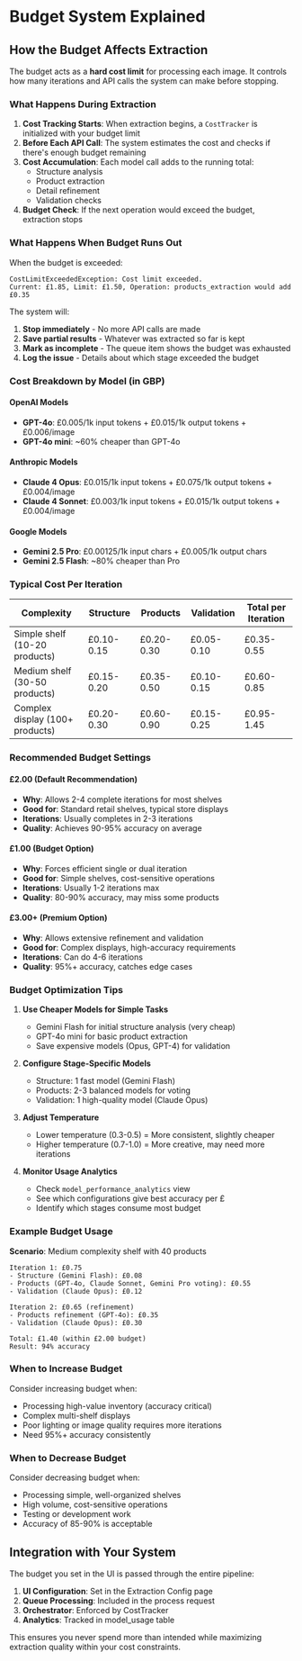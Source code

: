 # Budget System Explained

## How the Budget Affects Extraction

The budget acts as a **hard cost limit** for processing each image. It controls how many iterations and API calls the system can make before stopping.

### What Happens During Extraction

1. **Cost Tracking Starts**: When extraction begins, a `CostTracker` is initialized with your budget limit
2. **Before Each API Call**: The system estimates the cost and checks if there's enough budget remaining
3. **Cost Accumulation**: Each model call adds to the running total:
   - Structure analysis
   - Product extraction
   - Detail refinement
   - Validation checks
4. **Budget Check**: If the next operation would exceed the budget, extraction stops

### What Happens When Budget Runs Out

When the budget is exceeded:
```
CostLimitExceededException: Cost limit exceeded. 
Current: £1.85, Limit: £1.50, Operation: products_extraction would add £0.35
```

The system will:
1. **Stop immediately** - No more API calls are made
2. **Save partial results** - Whatever was extracted so far is kept
3. **Mark as incomplete** - The queue item shows the budget was exhausted
4. **Log the issue** - Details about which stage exceeded the budget

### Cost Breakdown by Model (in GBP)

#### OpenAI Models
- **GPT-4o**: £0.005/1k input tokens + £0.015/1k output tokens + £0.006/image
- **GPT-4o mini**: ~60% cheaper than GPT-4o

#### Anthropic Models  
- **Claude 4 Opus**: £0.015/1k input tokens + £0.075/1k output tokens + £0.004/image
- **Claude 4 Sonnet**: £0.003/1k input tokens + £0.015/1k output tokens + £0.004/image

#### Google Models
- **Gemini 2.5 Pro**: £0.00125/1k input chars + £0.005/1k output chars
- **Gemini 2.5 Flash**: ~80% cheaper than Pro

### Typical Cost Per Iteration

| Complexity | Structure | Products | Validation | Total per Iteration |
|------------|-----------|----------|------------|-------------------|
| Simple shelf (10-20 products) | £0.10-0.15 | £0.20-0.30 | £0.05-0.10 | £0.35-0.55 |
| Medium shelf (30-50 products) | £0.15-0.20 | £0.35-0.50 | £0.10-0.15 | £0.60-0.85 |
| Complex display (100+ products) | £0.20-0.30 | £0.60-0.90 | £0.15-0.25 | £0.95-1.45 |

### Recommended Budget Settings

#### £2.00 (Default Recommendation)
- **Why**: Allows 2-4 complete iterations for most shelves
- **Good for**: Standard retail shelves, typical store displays
- **Iterations**: Usually completes in 2-3 iterations
- **Quality**: Achieves 90-95% accuracy on average

#### £1.00 (Budget Option)
- **Why**: Forces efficient single or dual iteration
- **Good for**: Simple shelves, cost-sensitive operations
- **Iterations**: Usually 1-2 iterations max
- **Quality**: 80-90% accuracy, may miss some products

#### £3.00+ (Premium Option)
- **Why**: Allows extensive refinement and validation
- **Good for**: Complex displays, high-accuracy requirements
- **Iterations**: Can do 4-6 iterations
- **Quality**: 95%+ accuracy, catches edge cases

### Budget Optimization Tips

1. **Use Cheaper Models for Simple Tasks**
   - Gemini Flash for initial structure analysis (very cheap)
   - GPT-4o mini for basic product extraction
   - Save expensive models (Opus, GPT-4) for validation

2. **Configure Stage-Specific Models**
   - Structure: 1 fast model (Gemini Flash)
   - Products: 2-3 balanced models for voting
   - Validation: 1 high-quality model (Claude Opus)

3. **Adjust Temperature**
   - Lower temperature (0.3-0.5) = More consistent, slightly cheaper
   - Higher temperature (0.7-1.0) = More creative, may need more iterations

4. **Monitor Usage Analytics**
   - Check `model_performance_analytics` view
   - See which configurations give best accuracy per £
   - Identify which stages consume most budget

### Example Budget Usage

**Scenario**: Medium complexity shelf with 40 products

```
Iteration 1: £0.75
- Structure (Gemini Flash): £0.08
- Products (GPT-4o, Claude Sonnet, Gemini Pro voting): £0.55
- Validation (Claude Opus): £0.12

Iteration 2: £0.65 (refinement)
- Products refinement (GPT-4o): £0.35
- Validation (Claude Opus): £0.30

Total: £1.40 (within £2.00 budget)
Result: 94% accuracy
```

### When to Increase Budget

Consider increasing budget when:
- Processing high-value inventory (accuracy critical)
- Complex multi-shelf displays
- Poor lighting or image quality requires more iterations
- Need 95%+ accuracy consistently

### When to Decrease Budget

Consider decreasing budget when:
- Processing simple, well-organized shelves
- High volume, cost-sensitive operations
- Testing or development work
- Accuracy of 85-90% is acceptable

## Integration with Your System

The budget you set in the UI is passed through the entire pipeline:
1. **UI Configuration**: Set in the Extraction Config page
2. **Queue Processing**: Included in the process request
3. **Orchestrator**: Enforced by CostTracker
4. **Analytics**: Tracked in model_usage table

This ensures you never spend more than intended while maximizing extraction quality within your cost constraints.